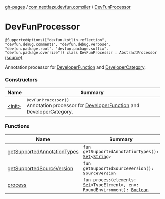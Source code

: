 [gh-pages](../../index.md) / [com.nextfaze.devfun.compiler](../index.md) / [DevFunProcessor](.)

# DevFunProcessor

`@SupportedOptions(["devfun.kotlin.reflection", "devfun.debug.comments", "devfun.debug.verbose", "devfun.package.root", "devfun.package.suffix", "devfun.package.override"]) class DevFunProcessor : AbstractProcessor` [(source)](https://github.com/NextFaze/dev-fun/tree/master/devfun-compiler/src/main/java/com/nextfaze/devfun/compiler/Compiler.kt#L180)

Annotation processor for [DeveloperFunction](../../com.nextfaze.devfun.annotations/-developer-function/index.md) and [DeveloperCategory](../../com.nextfaze.devfun.annotations/-developer-category/index.md).

### Constructors

| Name | Summary |
|---|---|
| [&lt;init&gt;](-init-.md) | `DevFunProcessor()`<br>Annotation processor for [DeveloperFunction](../../com.nextfaze.devfun.annotations/-developer-function/index.md) and [DeveloperCategory](../../com.nextfaze.devfun.annotations/-developer-category/index.md). |

### Functions

| Name | Summary |
|---|---|
| [getSupportedAnnotationTypes](get-supported-annotation-types.md) | `fun getSupportedAnnotationTypes(): `[`Set`](https://kotlinlang.org/api/latest/jvm/stdlib/kotlin.collections/-set/index.html)`<`[`String`](https://kotlinlang.org/api/latest/jvm/stdlib/kotlin/-string/index.html)`>` |
| [getSupportedSourceVersion](get-supported-source-version.md) | `fun getSupportedSourceVersion(): SourceVersion` |
| [process](process.md) | `fun process(elements: `[`Set`](https://kotlinlang.org/api/latest/jvm/stdlib/kotlin.collections/-set/index.html)`<TypeElement>, env: RoundEnvironment): `[`Boolean`](https://kotlinlang.org/api/latest/jvm/stdlib/kotlin/-boolean/index.html) |
